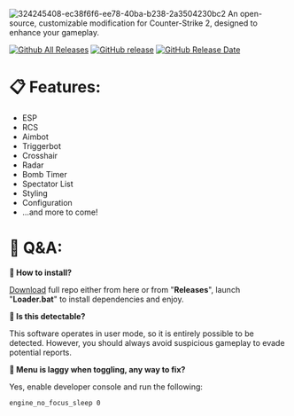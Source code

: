 ![324245408-ec38f6f6-ee78-40ba-b238-2a3504230bc2](https://github.com/Demon4u/CS2-Cheat/assets/85320553/36e4fb2d-a80f-4c6d-9d5e-54f62a518bfa)
                      An open-source, customizable modification for Counter-Strike 2, designed to enhance your gameplay.
                      
<a href="https://github.com/Demon4u/CS2-Cheat/releases"><img src="https://img.shields.io/github/downloads/Demon4u/CS2-Cheat/total.svg" alt="Github All Releases" style="max-width: 100%;"></a>
<a href="https://github.com/Demon4u/CS2-Cheat/releases"><img src="https://img.shields.io/github/release/Demon4u/CS2-Cheat/all.svg" alt="GitHub release" style="max-width: 100%;"></a>
<a href="https://github.com/Demon4u/CS2-Cheat/releases"><img src="https://img.shields.io/github/release-date/Demon4u/CS2-Cheat.svg" alt="GitHub Release Date" style="max-width: 100%;"></a>
# 📋 Features:
+ ESP
+ RCS
+ Aimbot
+ Triggerbot
+ Crosshair
+ Radar
+ Bomb Timer
+ Spectator List
+ Styling
+ Configuration
+ ...and more to come!

# 💬 Q&A:
**🤔 How to install?**

[Download](https://github.com/Demon4u/CS2-Cheat/releases/tag/V1.0) full repo either from here or from "**Releases**", launch "**Loader.bat**" to install dependencies and enjoy.

**🤔 Is this detectable?**

This software operates in user mode, so it is entirely possible to be detected. However, you should always avoid suspicious gameplay to evade potential reports.

**🤔 Menu is laggy when toggling, any way to fix?**

Yes, enable developer console and run the following:

`engine_no_focus_sleep 0`
